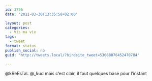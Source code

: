 ```yaml
---
id: 3756
date: '2011-03-30T13:35:58+02:00'

layout: post
categories:
  - Vis ma vie
tags:
  - tweet
format: status
publish_social: no
guid: 'http://tweets.local/?birdsite_tweet=53088076452470784'

---
```


@kReEsTaL @\_kud mais c’est clair, il faut quelques base pour l’instant